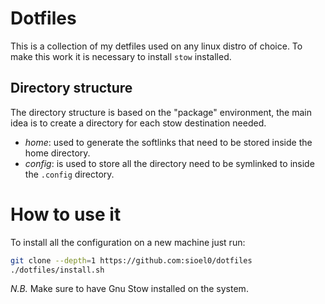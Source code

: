 # Dotfiles

This is a collection of my detfiles used on any linux distro of choice. To
make this work it is necessary to install `stow` installed.

## Directory structure

The directory structure is based on the "package" environment, the main
idea is to create a directory for each stow destination needed.
- *home*: used to generate the softlinks that need to be stored inside the
  home directory.
- *config*: is used to store all the directory need to be symlinked to
  inside the `.config` directory.

# How to use it

To install all the configuration on a new machine just run:
```sh
git clone --depth=1 https://github.com:sioel0/dotfiles
./dotfiles/install.sh
```

*N.B.* Make sure to have Gnu Stow installed on the system.
